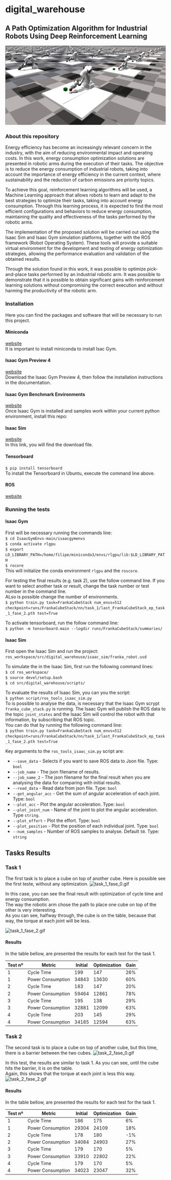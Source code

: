 # digital_warehouse
## A Path Optimization Algorithm for Industrial Robots Using Deep Reinforcement Learning
![Warehouse_image.png](Images%2FWarehouse_image.png)
### About this repository
Energy efficiency has become an increasingly relevant concern in the industry, with the aim of reducing environmental 
impact and operating costs. In this work, energy consumption optimization solutions are presented in robotic arms 
during the execution of their tasks. The objective is to reduce the energy consumption of industrial robots, taking 
into account the importance of energy efficiency in the current context, where sustainability and the reduction of 
carbon emissions are priority topics.

To achieve this goal, reinforcement learning algorithms will be used, a Machine Learning approach that allows robots 
to learn and adapt to the best strategies to optimize their tasks, taking into account energy consumption. 
Through this learning process, it is expected to find the most efficient configurations and behaviors to reduce energy 
consumption, maintaining the quality and effectiveness of the tasks performed by the robotic arms.

The implementation of the proposed solution will be carried out using the Isaac Sim and Isaac Gym simulation platforms, 
together with the ROS framework (Robot Operating System). These tools will provide a suitable virtual environment for 
the development and testing of energy optimization strategies, allowing the performance evaluation and validation of
the obtained results.

Through the solution found in this work, it was possible to optimize pick-and-place tasks performed by an industrial 
robotic arm. It was possible to demonstrate that it is possible to obtain significant gains with 
reinforcement learning solutions without compromising the correct execution and without harming the productivity of 
the robotic arm.

### Installation
Here you can find the packages and software that will be necessary to run this project.
#### Miniconda
[website](https://docs.conda.io/en/latest/miniconda_hashes.html)\
It is important to install miniconda to install Isac Gym.

#### Isaac Gym Preview 4
[website](https://developer.nvidia.com/isaac-gym)\
Download the Isaac Gym Preview 4, then follow the installation instructions in the documentation. 

#### Isaac Gym Benchmark Environments
[website](https://github.com/NVIDIA-Omniverse/IsaacGymEnvs)\
Once Isaac Gym is installed and samples work within your current python environment, install this repo:


#### Isaac Sim
[website](https://developer.nvidia.com/isaac-sim/download)\
In this link, you will find the download file.

#### Tensorboard
`$ pip install tensorboard`\
To install the Tensorboard in Ubuntu, execute the command line above.

#### ROS
[website](http://wiki.ros.org/Installation/Ubuntu)

### Running the tests

#### Isaac Gym
First will be necessary running the commands line:\
`$ cd IsaacGymEnvs-main/isaacgymenvs`\
`$ conda activate rlgpu`\
`$ export LD_LIBRARY_PATH=/home/filipe/miniconda3/envs/rlgpu/lib:$LD_LIBRARY_PATH`\
`$ rocore`\
This will initialize the conda environment `rlgpu` and the `roscore`. 

For testing the final results (e.g. task 2), use the follow command line. If you want to select another 
task or result, change the task number or test number in the command line.\
ALso is possible change the number of environments.\
`$ python train.py task=FrankaCubeStack num_envs=512 
checkpoint=runs/FrankaCubeStack/nn/task_1/last_FrankaCubeStack_ep_task_1_fase_2.pth test=True`

To activate tensorboard, run the follow command line:\
`$ python -m tensorboard.main --logdir runs/FrankaCubeStack/summaries/`

#### Isaac Sim
First open the Isaac Sim and run the project:\
`ros_workspace/src/digital_warehouse/isaac_sim/franka_robot.usd`

To simulate the in the Isaac Sim, first run the following command lines:\
`$ cd ros_workspace/`\
`$ source devel/setup.bash`\
`$ cd src/digital_warehouse/scripts/`

To evaluate the results of Isaac Sim, you can you the script:\
`$ python script/ros_tools_isaac_sim.py`\
To is possible to analyse the data, is necessary that the Isaac Gym scrypt `franka_cube_stack.py` is running. 
The Isaac Gym will publish the ROS data to the topic `joint_states` and the Isaac Sim will control the robot with 
that information, by subscribing that ROS topic.\
You can do that by running the following command line:\
`$ python train.py task=FrankaCubeStack num_envs=512 
checkpoint=runs/FrankaCubeStack/nn/task_1/last_FrankaCubeStack_ep_task_1_fase_2.pth test=True`

Key arguments to the `ros_tools_isaac_sim.py` script are:
* `--save_data` - Selects if you want to save ROS data to Json file. Type: `bool`
* `--job_name` - The json filename of results.
* `--job_name_2` - The json filename for the final result when you are analysing the data for comparing with 
initial results.
* `--read_data` - Read data from json file. Type: `bool`
* `--get_angular_acc` - Get the sum of angular acceleration of each joint. Type: `bool`
* `--plot_acc` - Plot the angular acceleration. Type: `bool`
* `--plot_joint_num` - Name of the joint to plot the angular acceleration. Type `string`.
* `--plot_effort` - Plot the effort. Type: `bool`
* `--plot_position` - Plot the position of each individual joint. Type: `bool`
* `--num_samples` - Number of ROS samples to analyse. Default `50`. Type: `string` 

## Tasks Results
### Task 1
The first task is to place a cube on top of another cube.
Here is possible see the first teste, without any optimization.
![task_1_fase_0.gif](Images%2Ftask_1_fase_0.gif)

In this case, you can see the final result with optimization of cycle time and energy consumption.\
The way the robotic arm chose the path to place one cube on top of the other is very interesting.\
As you can see, halfway through, the cube is on the table, because that way,
the torque at each joint will be less.

![task_1_fase_2.gif](Images%2Ftask_1_fase_2.gif)

#### Results 
In the table bellow, are presented the results for each test for the task 1.

| Test nº | Metric            | Initial | Optimization | Gain |
|---------|-------------------|---------|--------------|------|
| 1       | Cycle Time        | 199     | 147          | 26%  |
| 1       | Power Consumption | 34843   | 13630        | 60%  |
| 2       | Cycle Time        | 183     | 147          | 20%  |
| 2       | Power Consumption | 59464   | 12861        | 78%  |
| 3       | Cycle Time        | 195     | 138          | 29%  |
| 3       | Power Consumption | 32881   | 12099        | 63%  |
| 4       | Cycle Time        | 203     | 145          | 29%  |
| 4       | Power Consumption | 34185   | 12594        | 63%  |

### Task 2
The second task is to place a cube on top of another cube, but this time, there is a barrier between the two cubes.
![task_2_fase_0.gif](Images%2Ftask_2_fase_0.gif)

In this test, the results are similar to task 1. As you can see, until the cube hits the barrier, it is on the table.\
Again, this shows that the torque at each joint is less this way.
![task_2_fase_2.gif](Images%2Ftask_2_fase_2.gif)

#### Results 
In the table bellow, are presented the results for each test for the task 1.

| Test nº | Metric            | Initial | Optimization | Gain |
|---------|-------------------|---------|--------------|------|
| 1       | Cycle Time        | 186     | 175          | 6%   |
| 1       | Power Consumption | 29304   | 24109        | 18%  |
| 2       | Cycle Time        | 178     | 180          | -1%  |
| 2       | Power Consumption | 34084   | 24903        | 27%  |
| 3       | Cycle Time        | 179     | 170          | 5%   |
| 3       | Power Consumption | 33910   | 22802        | 22%  |
| 4       | Cycle Time        | 179     | 170          | 5%   |
| 4       | Power Consumption | 34023   | 23047        | 32%  |


